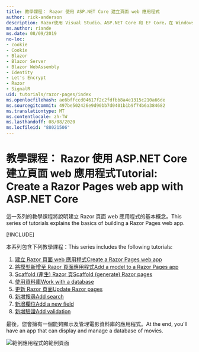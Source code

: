 ```yaml
---
title: 教學課程： Razor 使用 ASP.NET Core 建立頁面 web 應用程式
author: rick-anderson
description: Razor使用 Visual Studio、ASP.NET Core 和 EF Core，在 Windows 上建立頁面 web 應用程式。
ms.author: riande
ms.date: 08/09/2019
no-loc:
- cookie
- Cookie
- Blazor
- Blazor Server
- Blazor WebAssembly
- Identity
- Let's Encrypt
- Razor
- SignalR
uid: tutorials/razor-pages/index
ms.openlocfilehash: ae6bffccd04617f2c2fdfbb8a4e1315c210a66de
ms.sourcegitcommit: 497be502426e9d90bb7d0401b1b9f74b6a384682
ms.translationtype: MT
ms.contentlocale: zh-TW
ms.lasthandoff: 08/08/2020
ms.locfileid: "88021506"
---
```

# <a name="tutorial-create-a-no-locrazor-pages-web-app-with-aspnet-core"></a><span data-ttu-id="66af9-103">教學課程： Razor 使用 ASP.NET Core 建立頁面 web 應用程式</span><span class="sxs-lookup"><span data-stu-id="66af9-103">Tutorial: Create a Razor Pages web app with ASP.NET Core</span></span>

<span data-ttu-id="66af9-104">這一系列的教學課程將說明建立 Razor 頁面 web 應用程式的基本概念。</span><span class="sxs-lookup"><span data-stu-id="66af9-104">This series of tutorials explains the basics of building a Razor Pages web app.</span></span> 

[!INCLUDE[](~/includes/advancedRP.md)]

<span data-ttu-id="66af9-105">本系列包含下列教學課程：</span><span class="sxs-lookup"><span data-stu-id="66af9-105">This series includes the following tutorials:</span></span>

1. [<span data-ttu-id="66af9-106">建立 Razor 頁面 web 應用程式</span><span class="sxs-lookup"><span data-stu-id="66af9-106">Create a Razor Pages web app</span></span>](xref:tutorials/razor-pages/razor-pages-start)
1. [<span data-ttu-id="66af9-107">將模型新增至 Razor 頁面應用程式</span><span class="sxs-lookup"><span data-stu-id="66af9-107">Add a model to a Razor Pages app</span></span>](xref:tutorials/razor-pages/model)
1. [<span data-ttu-id="66af9-108">Scaffold (產生) Razor 頁</span><span class="sxs-lookup"><span data-stu-id="66af9-108">Scaffold (generate) Razor pages</span></span>](xref:tutorials/razor-pages/page)
1. [<span data-ttu-id="66af9-109">使用資料庫</span><span class="sxs-lookup"><span data-stu-id="66af9-109">Work with a database</span></span>](xref:tutorials/razor-pages/sql)
1. [<span data-ttu-id="66af9-110">更新 Razor 頁面</span><span class="sxs-lookup"><span data-stu-id="66af9-110">Update Razor pages</span></span>](xref:tutorials/razor-pages/da1)
1. [<span data-ttu-id="66af9-111">新增搜尋</span><span class="sxs-lookup"><span data-stu-id="66af9-111">Add search</span></span>](xref:tutorials/razor-pages/search)
1. [<span data-ttu-id="66af9-112">新增欄位</span><span class="sxs-lookup"><span data-stu-id="66af9-112">Add a new field</span></span>](xref:tutorials/razor-pages/new-field)
1. [<span data-ttu-id="66af9-113">新增驗證</span><span class="sxs-lookup"><span data-stu-id="66af9-113">Add validation</span></span>](xref:tutorials/razor-pages/validation)

<span data-ttu-id="66af9-114">最後，您會擁有一個能夠顯示及管理電影資料庫的應用程式。</span><span class="sxs-lookup"><span data-stu-id="66af9-114">At the end, you'll have an app that can display and manage a database of movies.</span></span>

![範例應用程式的範例頁面](index/_static/sample-page.png)
